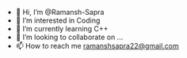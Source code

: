 - 👋 Hi, I’m @Ramansh-Sapra
- 👀 I’m interested in Coding
- 🌱 I’m currently learning C++
- 💞️ I’m looking to collaborate on ...
- 📫 How to reach me ramanshsapra22@gmail.com

<!---
Ramansh-Sapra/Ramansh-Sapra is a ✨ special ✨ repository because its `README.md` (this file) appears on your GitHub profile.
You can click the Preview link to take a look at your changes.
--->
